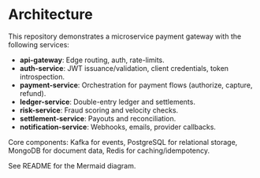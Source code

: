 # Architecture

This repository demonstrates a microservice payment gateway with the following services:

- **api-gateway**: Edge routing, auth, rate-limits.
- **auth-service**: JWT issuance/validation, client credentials, token introspection.
- **payment-service**: Orchestration for payment flows (authorize, capture, refund).
- **ledger-service**: Double-entry ledger and settlements.
- **risk-service**: Fraud scoring and velocity checks.
- **settlement-service**: Payouts and reconciliation.
- **notification-service**: Webhooks, emails, provider callbacks.

Core components: Kafka for events, PostgreSQL for relational storage, MongoDB for document data, Redis for
caching/idempotency.

See README for the Mermaid diagram.